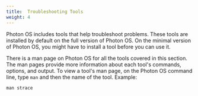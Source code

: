 ```yaml
---
title:  Troubleshooting Tools
weight: 4
---
```


Photon OS includes tools that help troubleshoot problems. These tools are installed by default on the full version of Photon OS. On the minimal version of Photon OS, you might have to install a tool before you can use it. 

There is a man page on Photon OS for all the tools covered in this section. The man pages provide more information about each tool's commands, options, and output. To view a tool's man page, on the Photon OS command line, type `man` and then the name of the tool. Example: 

	man strace